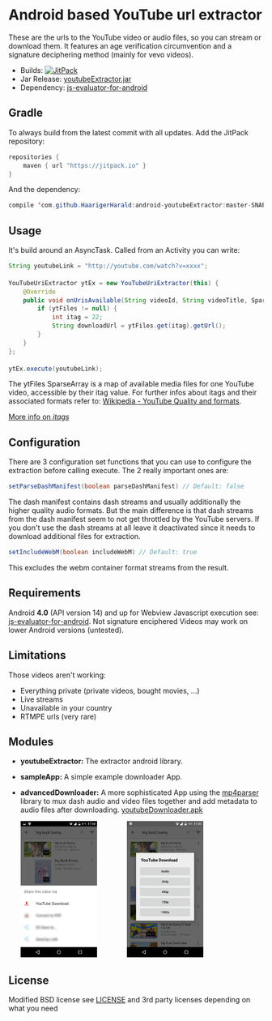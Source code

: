 Android based YouTube url extractor
=======================================================

These are the urls to the YouTube video or audio files, so you can stream or download them.
It features an age verification circumvention and a signature deciphering method (mainly for vevo videos).

* Builds: [![JitPack](https://jitpack.io/v/HaarigerHarald/android-youtubeExtractor.svg)](https://jitpack.io/#HaarigerHarald/android-youtubeExtractor)
* Jar Release: [youtubeExtractor.jar](https://github.com/HaarigerHarald/android-youtubeExtractor/releases/latest)
* Dependency: [js-evaluator-for-android](https://github.com/evgenyneu/js-evaluator-for-android)

## Gradle

To always build from the latest commit with all updates. Add the JitPack repository:

```java
repositories {
    maven { url "https://jitpack.io" }
}
```

And the dependency:

```java	
compile 'com.github.HaarigerHarald:android-youtubeExtractor:master-SNAPSHOT'
```

## Usage

It's build around an AsyncTask. Called from an Activity you can write:

```java	
String youtubeLink = "http://youtube.com/watch?v=xxxx";

YouTubeUriExtractor ytEx = new YouTubeUriExtractor(this) {
    @Override
    public void onUrisAvailable(String videoId, String videoTitle, SparseArray<YtFile> ytFiles) {
        if (ytFiles != null) {
            int itag = 22;
			String downloadUrl = ytFiles.get(itag).getUrl();
        }
    }
};
    
ytEx.execute(youtubeLink);
```

The ytFiles SparseArray is a map of available media files for one YouTube video, accessible by their itag 
value. For further infos about itags and their associated formats refer to: [Wikipedia - YouTube Quality and formats](http://en.wikipedia.org/wiki/YouTube#Quality_and_formats).

[More info on *itags*](ITAGS.md)

## Configuration
    
There are 3 configuration set functions that you can use to configure the extraction before calling execute. The 2 really important ones are:
    
```java
setParseDashManifest(boolean parseDashManifest) // Default: false
```
    
The dash manifest contains dash streams and usually additionally the higher quality audio formats.
But the main difference is that dash streams from the dash manifest seem to not get throttled by the YouTube servers.
If you don't use the dash streams at all leave it deactivated since it needs to download additional files for extraction.
    
```java 
setIncludeWebM(boolean includeWebM) // Default: true
```
    
This excludes the webm container format streams from the result.

## Requirements

Android **4.0** (API version 14) and up for Webview Javascript execution see: [js-evaluator-for-android](https://github.com/evgenyneu/js-evaluator-for-android).
Not signature enciphered Videos may work on lower Android versions (untested).

## Limitations

Those videos aren't working:

* Everything private (private videos, bought movies, ...)
* Live streams
* Unavailable in your country
* RTMPE urls (very rare)


## Modules

* **youtubeExtractor:** The extractor android library.

* **sampleApp:** A simple example downloader App.

* **advancedDownloader:** A more sophisticated App using the [mp4parser](https://github.com/sannies/mp4parser) library to mux dash audio and video files together and add metadata to audio files after downloading. [youtubeDownloader.apk](https://github.com/HaarigerHarald/android-youtubeExtractor/releases/latest)

<img height="0" width="4%">
<img src='Screenshot_2015-04-26-17-04-382.png' width='30%'>
<img height="0" width="10%">
<img src='Screenshot_2015-04-27-17-05-50.png' width='30%'>
<img height="0" width="15%">

## License

Modified BSD license see [LICENSE](LICENSE) and 3rd party licenses depending on what you need
